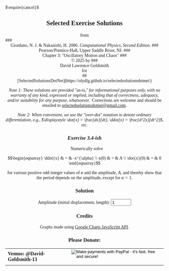 <script type="text/x-mathjax-config">
  MathJax.Hub.Config({ TeX: { extensions: ["color.js"] }});
</script>
<script src="https://www.gstatic.com/charts/loader.js"></script>
<script src="../../../../Utilities.js"></script>
<script src="./C3E4.js"></script>
<script>
    // Load google charts
    google.charts.load('current', {'packages':['corechart']});
    google.charts.setOnLoadCallback(GiorCPC3E4);
</script>

<style>
  body {font-family: Palatino;}
  form.pad {padding: 0px 0px 13px;}
  .text {text-align: left;}
  .cen {text-align: center;}
  .num {text-align: right;}
  .text {text-align: left;}
  .sum {font-weight: bold;}
</style>
$\require{cancel}$

<body onload="makeC3E4Graph = GiorCPC3E4(); 
">

## <center>Selected Exercise Solutions
<center>from</center>
### <center>Giordano, N. J. & Nakanishi, H. 2006. <i>Computational Physics, Second Edition.</i> 
### <center> Pearson/Prentice-Hall, Upper Saddle River, NJ.
### <center>Chapter 3: "Oscillatory Motion and Chaos"
### <center>&copy; 2025 by
### <center>David Lawrence Goldsmith
<center>for</center>
## <center>[SelectedSolutionsDotNet](https://olydlg.github.io/selectedsolutionsdotnet/)

<i>Note 1: These solutions are provided "as-is," for informational purposes only, with no warranty of any kind, expressed or implied, including that of correctness, adequacy, and/or suitability for any purpose, whatsoever.</i>&nbsp; Corrections are welcome and should be emailed to selectedsolutionsdotnet@gmail.com.

<i>Note 2: When convenient, we use the "over-dot" notation to denote ordinary differentiation, e.g., $\displaystyle \dot{x} = \frac{dx}{dt}, \ddot{x} = \frac{d^2x}{dt^2}$, etc.</i>

### _Exercise 3.4-ish_
$~~~~$Numerically solve 

$$\begin{eqnarray}
\ddot{x} & = & -x^{\alpha} \\
x(0) & = & A \\
\dot{x}(0) & = & 0  
\end{eqnarray}$$

for various positive odd integer values of $\alpha$ and the amplitude, $A$, and thereby show that the period depends on the amplitude, except for $\alpha=1$.

### Solution


<sp id="GiorCPC3E4chartTitle" style="center"></sp>
<center>
  <form id="C3E4ampForm" onchange="makeC3E4Graph()">
    <label for="C3E4AmpIn">Amplitude (initial displacement, length):</label>
    <input type="number" name="C3E4AmpIn" min="0.5" max="2" step="0.5" value="1">
  </form>
</center>

<sp id="GiorCPC3E4chart" alt="Plot of Solutions to Giordano/Nakanishi Comp. Phys. Chpt. 3 Ex. 4."></sp>

<!---
<center>
  <table style="width: 100%">
    <tr style="border: none; background: white">
      <td style="border: none;">
        <b>Flight time</b>: <span id="C2E21FlightTime"></span> seconds
      </td>
      <td style="border: none;">
        <b>Range</b>: <span id="C2E21Range"></span> meters (<span id="C2E21rangeFeet"></span> feet)
      </td>
      <td style="border: none;">
        <b>Lateral displacement</b>: <span id="C2E21DeltaY"></span> meters (<span id="C2E21deltaYFeet"></span> feet)
      </td>
    </tr>
  </table>
</center>

### _Exercise 3.5_ 

$~~~~$Analytically obtain the period of oscillation of $$\ddot{x} = -kx^{\alpha},~(k \gt 0)$$
for "general" values of $\alpha$ in terms of "certain special functions," and describe how the relationship between the period and the amplitude depends on $\alpha$.

### Solution

$~~~~$We present our results, including numerical, for this Exercise, despite being unable to obtain an analytic expression for the period of oscillation for "general" values of $\alpha$. Indeed, it is unclear just how "general" values of $\alpha$ we’re supposed to be able to do this for: if $\alpha$ is an even integer, $\ddot{x} \lt 0$ for real $x\ne 0$ and the motion won’t be oscillatory; if $\alpha$ is a negative odd integer, $\ddot{x} \rightarrow \infty$ as $x \rightarrow 0$; and for almost all non-integer real $\alpha$, negative values of $x$ result in complex number values of $\ddot{x}.$ This leaves us the positive odd integers (and their reciprocals) to consider; it turns out even just the former (excluding $\alpha = 1$, which, of course, results in simple harmonic motion) are challenging enough to deal with, so we limit our discussion&mdash;and numerical exploration&mdash;to those.

$~~~~$Following the hint in the text, $\displaystyle \dot{x} \ddot{x} = \frac12\frac{d}{dt}\left[(\dot{x})^2\right] = -kx^{\alpha}\frac{dx}{dt} \Rightarrow$ (upon multiplying through by $2dt$, integrating, and setting $\dot{x} = \upsilon$) $\int d [(\dot{x})^2] = \upsilon^2 = -2k\int x^{\alpha}dx = -\mu^2x^{\beta} + C_1, \beta = \alpha + 1, \mu = \displaystyle \sqrt{\frac{2k}{\beta}}$. Denoting $\upsilon(x=0) = \upsilon_0$, we have $C_1 = \upsilon_0^2 \Rightarrow \upsilon = \displaystyle \frac{dx}{dt} = \pm\sqrt{\upsilon_0^2 - \mu^2x^{\beta}}$; separating the variables and integrating yields $\displaystyle \int\frac{dx}{\pm\sqrt{\upsilon_0^2 - \mu^2 x^{\beta}}} = \int dt = t + C_2$. If we "start the clock," i.e., choose $t=0$, when $x=0$ and choose the positive $x$ direction such that $x$ is initially increasing, we have:

$$t = \int_0^x \frac{d\xi}{\sqrt{\upsilon_0^2-\mu^2\xi^\beta}}.$$

$~~~~$For $\beta = 4~(\alpha = 3)$ this is a so-called [elliptic integral](https://en.wikipedia.org/wiki/Elliptic_integral), not (finitely) expressible in terms of elementary functions; and the (invertible) function $t(x)$ it defines is in the family of [elliptic functions](https://en.wikipedia.org/wiki/Elliptic_function); for the larger values of $\alpha$ of interest to us, i.e., for $\beta \in \{6,8,10,...\},t(x)$ is a "hyperelliptic" function ([Sokolnikoff, 1934](#Sokolnikoff)). We will exhibit (numerical approximations) of solutions for some of the hyperelliptic cases, e.g., $\alpha = 5, 7, 9$; but for the remainder of our analytic discussion we confine ourselves to the elliptic case: 

$$t = \int_0^x \frac{d\xi}{\sqrt{\upsilon_0^2-\mu^2\xi^4}}.$$

$~~~~$

<sp id="GiorCPC3E5chartTitle" style="center"></sp>
<center>
  <table>
    <tr style="border: none;">
      <td style="border: none;">
        <form id="C2E21ExitV" onchange="makeC2E21Graph()">
          <label for="C2E21ExitVIn">Initial speed (miles/hour):</label>
          <input type="number" name="C2E21ExitVIn" min="100" max="120" step="10" value="110">
        </form>
      </td>
      <td style="border: none;">
        <form id="C2E21LaunchAngle" onchange="makeC2E21Graph()">
          <label for="C2E21LaunchAngleIn">Launch angle (degrees):</label>
          <input type="number" name="C2E21LaunchAngleIn" min="25" max="45" step="5" value="35">
        </form>
      </td>
    </tr>
    <tr style="border: none; background: white">
      <td style="border: none;">
        <form id="C2E21omega" onchange="makeC2E21Graph()">
          <label for="C2E21omegaIn">Spin (rpm):</label>
          <input type="number" name="C2E21omegaIn" min="0" max="3000" step="500" value="2000">
        </form>
      </td>
      <td style="border: none;">
        <form id="C2E21inclDrag" onchange="makeC2E21Graph()">
          <label for="C2E21inclDragIn">Include drag:</label>
          <input type="checkbox" name="C2E21inclDragIn" checked>
        </form>
      </td>
    </tr>
  </table>
</center>

<sp id="GiorCPC3E5chart" alt="Plot of Solutions to Giordano/Nakanishi Comp. Phys. Chpt. 3 Ex. 5."></sp>

<center>
  <table style="width: 100%">
    <tr style="border: none; background: white">
      <td style="border: none;">
        <b>Flight time</b>: <span id="C2E21FlightTime"></span> seconds
      </td>
      <td style="border: none;">
        <b>Range</b>: <span id="C2E21Range"></span> meters (<span id="C2E21rangeFeet"></span> feet)
      </td>
      <td style="border: none;">
        <b>Lateral displacement</b>: <span id="C2E21DeltaY"></span> meters (<span id="C2E21deltaYFeet"></span> feet)
      </td>
    </tr>
  </table>
</center>

### References

$~~~~$<a name="Milne-Thompson" onclick="window.history.back()">Milne-Thomson</a>, L. M., "16. Jacobian Elliptic Functions and Theta Functions" and "17. Elliptic Integrals" in Abromowitz, M. & I. A. Stegun, 1972, <i>Handbook of Mathematical Functions</i>, Dover Publications, New York.

$~~~~$<a name="Sokolnikoff" onclick="window.history.back()">Sokolnikoff</a>, I. S. & E. S. Sokolnikoff, 1934, <i>Higher Mathematics for Engineers and Physicists</i>, McGraw-Hill, New York.
--->
### Credits
Graphs made using [Google Charts JavaScript API](https://developers.google.com/chart).

### Please Donate:
<table>
  <tr style="border: none; background: transparent;">
    <td style="border: none;">
      <b>Venmo: @David-Goldsmith-13</b>
    </td>
    <td style="border: none;">
      <form action="https://www.paypal.com/cgi-bin/webscr"
            method="post"><input name="cmd"
            value="_xclick" type="hidden"> <input name="business"
            value="dgoldsmith_89@alumni.brown.edu" type="hidden"> <input
            name="item_name" value="SelectedSolutions Donation"
            type="hidden"> <input name="cn" value="Special Instructions
            (optional" type="hidden"> <input
            src="https://www.paypal.com/images/x-click-but04.gif"
            name="submit" alt="Make payments with PayPal - it's fast,
            free and secure!" align="middle" border="0" type="image"></form>
    </td>
  </tr>
</table>
